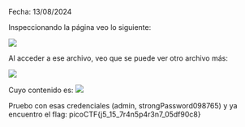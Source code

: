 Fecha: 13/08/2024

Inspeccionando la página veo lo siguiente: 

![](Imágenes/Pasted%20image%2020240813193536.png)

Al acceder a ese archivo, veo que se puede ver otro archivo más: 

![](Imágenes/Pasted%20image%2020240813193608.png)

Cuyo contenido es: 
![](Imágenes/Pasted%20image%2020240813193623.png)

Pruebo con esas credenciales (admin, strongPassword098765) y ya encuentro el flag: picoCTF{j5_15_7r4n5p4r3n7_05df90c8}